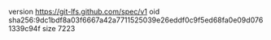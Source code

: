 version https://git-lfs.github.com/spec/v1
oid sha256:9dc1bdf8a03f6667a42a7711525039e26eddf0c9f5ed68fa0e09d0761339c94f
size 7223
